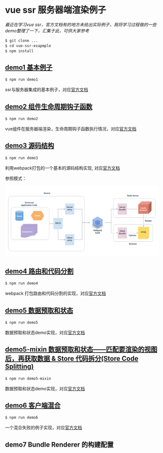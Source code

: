 # vue ssr 服务器端渲染例子

*最近在学习vue ssr，官方文档有的地方未给出实际例子，我将学习过程做的一些demo整理了一下，汇集于此，可供大家参考*

```bash
$ git clone ...
$ cd vue-ssr-exapmple
$ npm install
```

## [demo1 基本例子](./demo1)

```bash
$ npm run demo1
```
ssr与服务器集成的基本例子，对应[官方文档](https://ssr.vuejs.org/zh/basic.html)

## [demo2 组件生命周期钩子函数](./demo2)

```bash
$ npm run demo2
```
vue组件在服务器端渲染，生命周期钩子函数执行情况，对应[官方文档](https://ssr.vuejs.org/zh/universal.html)

## [demo3 源码结构](./demo3)

```bash
$ npm run demo3
```
利用webpack打包的一个基本的源码结构实现, 对应[官方文档](https://ssr.vuejs.org/zh/structure.html)

参照模式：

![打包](assets/images/build.png)

## [demo4 路由和代码分割](./demo4)

```bash
$ npm run demo4
```

webpack 打包路由和代码分割的实现，对应[官方文档](https://ssr.vuejs.org/zh/routing.html)

## [demo5 数据预取和状态](./demo5)

```bash
$ npm run demo5
```

数据预取和状态demo实现，对应[官方文档](https://ssr.vuejs.org/zh/data.html)

## [demo5-mixin 数据预取和状态——匹配要渲染的视图后，再获取数据 & Store 代码拆分(Store Code Splitting)](./demo5-mixin)

```bash
$ npm run demo5-mixin
```

数据预取和状态demo实现，对应[官方文档](https://ssr.vuejs.org/zh/data.html)

## [demo6 客户端混合](./demo6)

```bash
$ npm run demo6
```

一个混合失败的例子实现，对应[官方文档](https://ssr.vuejs.org/zh/hydration.html)

## demo7 Bundle Renderer 的构建配置



